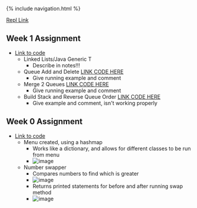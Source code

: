 {% include navigation.html %}

[Repl Link](https://replit.com/@KyleMyint/CSA-Tri-3#Menu.java)

## Week 1 Assignment
- [Link to code](https://replit.com/@KyleMyint/CSA-Tri-3#Queue.java)
  - Linked Lists/Java Generic T
    - Describe in notes!!!
  - Queue Add and Delete [LINK CODE HERE](url)
    - Give running example and comment
  - Merge 2 Queues [LINK CODE HERE](url)
    - Give running example and comment
  - Build Stack and Reverse Queue Order [LINK CODE HERE](url)
    - Give example and comment, isn't working properly

## Week 0 Assignment

- [Link to code](https://replit.com/@KyleMyint/CSA-Tri-3#Menu.java)
  - Menu created, using a hashmap
    - Works like a dictionary, and allows for different classes to be run from menu
    - ![image](https://user-images.githubusercontent.com/55672662/159310796-c508cf18-d3be-4034-8f01-45b7441b8851.png)
  - Number swapper 
    - Compares numbers to find which is greater
    - ![image](https://user-images.githubusercontent.com/55672662/159311142-fb3c00ec-0a0d-47e3-b2a6-546add27f98e.png)
    - Returns printed statements for before and after running swap method
    - ![image](https://user-images.githubusercontent.com/55672662/159311267-ac7742e4-3df9-49b2-8184-6f339c2065c5.png)

